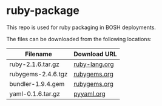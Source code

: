 ruby-package
============
This repo is used for ruby packaging in BOSH deployments.

The files can be downloaded from the following locations:

| Filename | Download URL |
| -------- | ------------ |
| ruby-2.1.6.tar.gz | [ruby-lang.org](http://cache.ruby-lang.org/pub/ruby/2.1/ruby-2.1.6.tar.gz) |
| rubygems-2.4.6.tgz | [rubygems.org](http://production.cf.rubygems.org/rubygems/rubygems-2.1.11.tgz) |
| bundler-1.9.4.gem | [rubygems.org](https://rubygems.org/downloads/bundler-1.9.4.gem) |
| yaml-0.1.6.tar.gz | [pyyaml.org](http://pyyaml.org/download/libyaml/yaml-0.1.5.tar.gz) |
